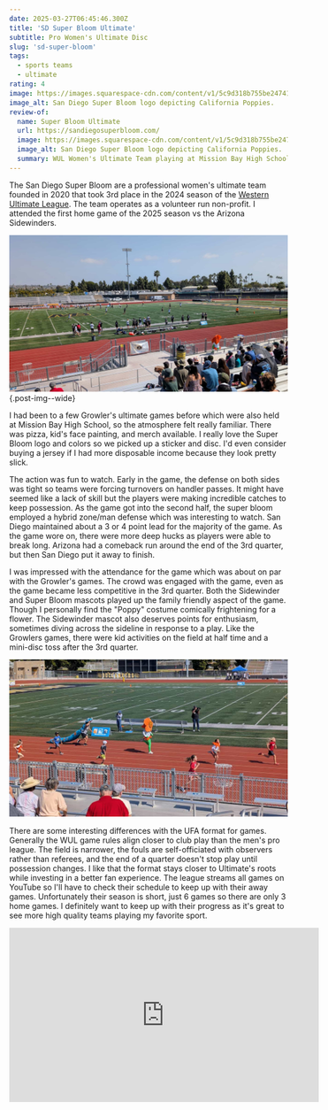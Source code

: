 ```yaml
---
date: 2025-03-27T06:45:46.300Z
title: 'SD Super Bloom Ultimate'
subtitle: Pro Women's Ultimate Disc
slug: 'sd-super-bloom'
tags:
  - sports teams
  - ultimate
rating: 4
image: https://images.squarespace-cdn.com/content/v1/5c9d318b755be24741183f25/1578871371679-O3P4C9KRFTCJ4LJ7XFSF/superbloom-09.png
image_alt: San Diego Super Bloom logo depicting California Poppies.
review-of:
  name: Super Bloom Ultimate
  url: https://sandiegosuperbloom.com/
  image: https://images.squarespace-cdn.com/content/v1/5c9d318b755be24741183f25/1578871371679-O3P4C9KRFTCJ4LJ7XFSF/superbloom-09.png
  image_alt: San Diego Super Bloom logo depicting California Poppies.
  summary: WUL Women's Ultimate Team playing at Mission Bay High School
---
```


<style>
/* The logo looks too tall in this context.
Consider doing this for all reviews or moving the logo to the h-card */
.post-thumbnail img {
  max-height: 50vh;
  margin-block: 1rem;
}
</style>

The San Diego Super Bloom are a professional women's ultimate team founded in 2020 that took 3rd place in the 2024 season of the [Western Ultimate League](https://westernultimateleague.com/).
The team operates as a volunteer run non-profit.
I attended the first home game of the 2025 season vs the Arizona Sidewinders.

![ultimate players on a football field with ](/assets/img/review-sd-super-bloom-play.jpg){.post-img--wide}

I had been to a few Growler's ultimate games before which were also held at Mission Bay High School, so the atmosphere felt really familiar.
There was pizza, kid's face painting, and merch available.
I really love the Super Bloom logo and colors so we picked up a sticker and disc.
I'd even consider buying a jersey if I had more disposable income because they look pretty slick.

The action was fun to watch.
Early in the game, the defense on both sides was tight so teams were forcing turnovers on handler passes.
It might have seemed like a lack of skill but the players were making incredible catches to keep possession.
As the game got into the second half, the super bloom employed a hybrid zone/man defense which was interesting to watch.
San Diego maintained about a 3 or 4 point lead for the majority of the game.
As the game wore on, there were more deep hucks as players were able to break long.
Arizona had a comeback run around the end of the 3rd quarter, but then San Diego put it away to finish.

I was impressed with the attendance for the game which was about on par with the Growler's games.
The crowd was engaged with the game, even as the game became less competitive in the 3rd quarter.
Both the Sidewinder and Super Bloom mascots played up the family friendly aspect of the game.
Though I personally find the "Poppy" costume comically frightening for a flower.
The Sidewinder mascot also deserves points for enthusiasm, sometimes diving across the sideline in response to a play.
Like the Growlers games, there were kid activities on the field at half time and a mini-disc toss after the 3rd quarter.

![kids racing a snake and flower mascot down a track](/assets/img/review-sd-super-bloom-kids.jpg 'Those kids were fast!')

There are some interesting differences with the UFA format for games.
Generally the WUL game rules align closer to club play than the men's pro league.
The field is narrower, the fouls are self-officiated with observers rather than referees, and the end of a quarter doesn't stop play until possession changes.
I like that the format stays closer to Ultimate's roots while investing in a better fan experience.
The league streams all games on YouTube so I'll have to check their schedule to keep up with their away games.
Unfortunately their season is short, just 6 games so there are only 3 home games.
I definitely want to keep up with their progress as it's great to see more high quality teams playing my favorite sport.

<iframe width="560" height="315" src="https://www.youtube-nocookie.com/embed/7cF0em5ri6c?si=IHnLnGyuIZHfjulV" title="YouTube video player" frameborder="0" allow="accelerometer; autoplay; clipboard-write; encrypted-media; gyroscope; picture-in-picture; web-share" referrerpolicy="strict-origin-when-cross-origin" allowfullscreen></iframe>
